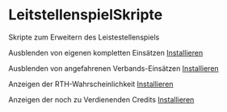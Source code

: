 # LeitstellenspielSkripte
Skripte zum Erweitern des Leistestellenspiels

 Ausblenden von eigenen kompletten Einsätzen [Installieren](https://github.com/Drumloer/LeitstellenspielSkripte/raw/main/LSS_Ausblenden_von_Einsatzen/Ausblenden_Einsaetze.user.js)

 Ausblenden von angefahrenen Verbands-Einsätzen [Installieren](https://github.com/Drumloer/LeitstellenspielSkripte/raw/main/LSS_Ausblenden_von_Verbandseinsaetzen/Ausblenden_Verbands-Einsaetze.user.js)

 Anzeigen der RTH-Wahrscheinlichkeit [Installieren](https://github.com/Drumloer/LeitstellenspielSkripte/raw/main/LSS_RTH_Wahrscheinlichkeit/ZeigeRTHWkt.user.js)

 Anzeigen der noch zu Verdienenden Credits [Installieren](https://github.com/Drumloer/LeitstellenspielSkripte/raw/main/LSS_RemainingCredits/remainingCredits.user.js)
